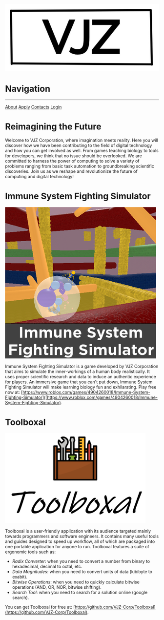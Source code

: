 ![](/assets/images/VJZlogo_official.png)

# Navigation

***

<a href="/about.md" class="button-84">About</a>
<a href="/apply.md" class="button-84">Apply</a>
<a href="/contacts.md" class="button-84">Contacts</a>
<a href="/login.md" class="button-84">Login</a>

# Reimagining the Future
Welcome to VJZ Corporation, where imagination meets reality. Here you will discover how we have been contributing to the field of digital technology and how you can get involved as well. From games teaching biology to tools for developers, we think that no issue should be overlooked. We are committed to harness the power of computing to solve a variety of problems ranging from basic task automation to groundbreaking scientific discoveries. Join us as we reshape and revolutionize the future of computing and digital technology!

# Immune System Fighting Simulator
![](/assets/images/immune_system_fighting_sim.png)

Immune System Fighting Simulator is a game developed by VJZ Corporation that aims to simulate the inner-workings of a human body realistically. It uses proper scientific research and data to induce an authentic experience for players. An immersive game that you can't put down, Immune System Fighting Simulator will make learning biology fun and exhilarating. Play free now at: [https://www.roblox.com/games/4904260018/Immune-System-Fighting-Simulator]([https://www.roblox.com/games/4904260018/Immune-System-Fighting-Simulator).

# Toolboxal
![](/assets/images/toolboxal.png)

Toolboxal is a user-friendly application with its audience targeted mainly towards programmers and software engineers. It contains many useful tools and guides designed to speed up workflow, all of which are packaged into one portable application for anyone to run. Toolboxal features a suite of ergonomic tools such as:

- *Radix Converter*: when you need to convert a number from binary to hexadecimal, decimal to octal, etc.
- *Data Magnitudes*: when you need to convert units of data (kibibyte to exabit).
- *Bitwise Operations*: when you need to quickly calculate bitwise operations (AND, OR, NOR, bitwise shifting).
- *Search Tool*: when you need to search for a solution online (google search).

You can get Toolboxal for free at: [https://github.com/VJZ-Corp/Toolboxal](https://github.com/VJZ-Corp/Toolboxal).
